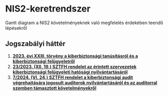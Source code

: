 # NIS2-keretrendszer
Gantt diagram a NIS2 követelményeknek való megfelelés érdekében teendő lépésekről

## Jogszabályi háttér

1. [**2023. évi XXIII. törvény a kiberbiztonsági tanúsításról és a kiberbiztonsági felügyeletről**](https://net.jogtar.hu/jogszabaly?docid=a2300023.tv)
1. [**23/2023. (XII. 19.) SZTFH rendelet az érintett szervezetek kiberbiztonsági felügyeleti hatósági nyilvántartásáról**](https://net.jogtar.hu/jogszabaly?docid=A2300023.STF)
1. [**7/2024. (VI. 24.) SZTFH rendelet a kiberbiztonsági audit végrehajtására jogosult auditorok nyilvántartásáról és az auditorral szemben támasztott követelményekről**](https://net.jogtar.hu/jogszabaly?docid=a2400007.stf)
